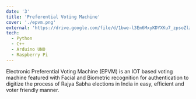 ```yaml
---
date: '3'
title: 'Preferential Voting Machine'
cover: './epvm.png'
external: 'https://drive.google.com/file/d/1bwe-l3Em6MxyKDYXKu7_zpsoZlzl_mtQ/view?usp=sharing'
tech:
  - Python
  - C++
  - Arduino UNO
  - Raspberry Pi
---
```


Electronic Preferential Voting Machine (EPVM) is an IOT based voting machine featured with Facial and Biometric
recognition for authentication to digitize the process of Rajya Sabha elections in India in easy, efficient and voter friendly manner.
